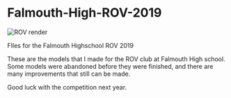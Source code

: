 # Falmouth-High-ROV-2019

![ROV render](Reders/ROV%20full/ROV_full_2019-Jun-23_05-24-37AM-000_CustomizedView31036390308.png)


FIles for the Falmouth Highschool ROV 2019

These are the models that I made for the ROV club at Falmouth High school. Some models were abandoned before they were finished,
and there are many improvements that still can be made.

Good luck with the competition next year.
